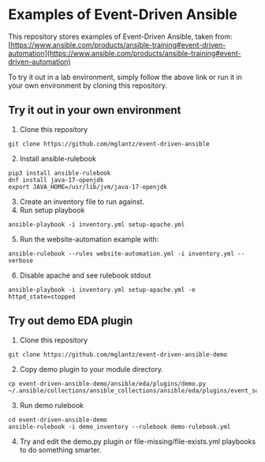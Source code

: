 # Examples of Event-Driven Ansible
This repository stores examples of Event-Driven Ansible, taken from:
[https://www.ansible.com/products/ansible-training#event-driven-automation](https://www.ansible.com/products/ansible-training#event-driven-automation)

To try it out in a lab environment, simply follow the above link or run it in your own environment by cloning this repository.

## Try it out in your own environment
1. Clone this repository
```
git clone https://github.com/mglantz/event-driven-ansible
```
2. Install ansible-rulebook
```
pip3 install ansible-rulebook
dnf install java-17-openjdk
export JAVA_HOME=/usr/lib/jvm/java-17-openjdk
```
3. Create an inventory file to run against.
4. Run setup playbook
```
ansible-playbook -i inventory.yml setup-apache.yml
```
5. Run the website-automation example with:
```
ansible-rulebook --rules website-automation.yml -i inventory.yml --verbose
```
6. Disable apache and see rulebook stdout
```
ansible-playbook -i inventory.yml setup-apache.yml -e httpd_state=stopped
```

## Try out demo EDA plugin
1. Clone this repository
```
git clone https://github.com/mglantz/event-driven-ansible-demo
```
2. Copy demo plugin to your module directory.
```
cp event-driven-ansible-demo/ansible/eda/plugins/demo.py ~/.ansible/collections/ansible_collections/ansible/eda/plugins/event_source/
```
3. Run demo rulebook
```
cd event-driven-ansible-demo
ansible-rulebook -i demo_inventory --rulebook demo-rulebook.yml
```
4. Try and edit the demo.py plugin or file-missing/file-exists.yml playbooks to do something smarter.

